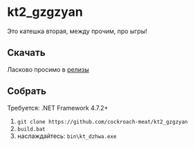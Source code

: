 # kt2_gzgzyan
Это катешка вторая, между прочим, про ыгры!


## Скачать
Ласково просимо в [релизы](https://github.com/cockroach-meat/kt2_gzgzyan/releases)

## Собрать
Требуется: .NET Framework 4.7.2+
1. `git clone https://github.com/cockroach-meat/kt2_gzgzyan`
2. `build.bat`
3. наслаждайтесь: `bin\kt_dzhwa.exe`
